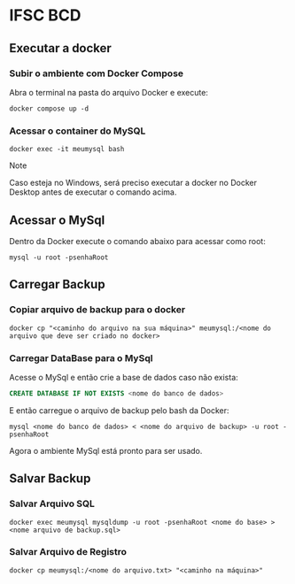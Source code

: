 # IFSC BCD

## Executar a docker

### Subir o ambiente com Docker Compose

Abra o terminal na pasta do arquivo Docker e execute:
```
docker compose up -d
```

### Acessar o container do MySQL

```
docker exec -it meumysql bash
```
> [!NOTE]
> Caso esteja no Windows, será preciso executar a docker no Docker Desktop antes de executar o comando acima.


## Acessar o MySql

Dentro da Docker execute o comando abaixo para acessar como root:
```
mysql -u root -psenhaRoot
```

## Carregar Backup

### Copiar arquivo de backup para o docker

```
docker cp "<caminho do arquivo na sua máquina>" meumysql:/<nome do arquivo que deve ser criado no docker>
```

### Carregar DataBase para o MySql

Acesse o MySql e então crie a base de dados caso não exista:

```SQL
CREATE DATABASE IF NOT EXISTS <nome do banco de dados>
```

E então carregue o arquivo de backup pelo bash da Docker:

```
mysql <nome do banco de dados> < <nome do arquivo de backup> -u root -psenhaRoot
```

Agora o ambiente MySql está pronto para ser usado.

## Salvar Backup

### Salvar Arquivo SQL

```
docker exec meumysql mysqldump -u root -psenhaRoot <nome do base> > <nome arquivo de backup.sql>
```

### Salvar Arquivo de Registro

```
docker cp meumysql:/<nome do arquivo.txt> "<caminho na máquina>"
```

